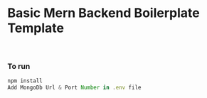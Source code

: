 # Basic Mern Backend Boilerplate Template

<br />

### To run

```javascript
npm install
Add MongoDb Url & Port Number in .env file
```
